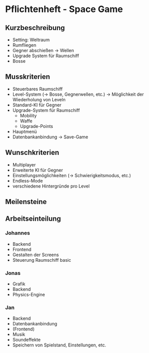 # Pflichtenheft - Space Game
## Kurzbeschreibung
- Setting: Weltraum
- Rumfliegen
- Gegner abschießen -> Wellen
- Upgrade System für Raumschiff
- Bosse
## Musskriterien
- Steuerbares Raumschiff
- Level-System (-> Bosse, Gegnerwellen, etc.)
  -> Möglichkeit der Wiederholung von Leveln
- Standard-KI für Gegner
- Upgrade-System für Raumschiff
  - Mobility
  - Waffe
  - Upgrade-Points
- Hauptmenü
- Datenbankanbindung -> Save-Game
## Wunschkriterien
- Multiplayer
- Erweiterte KI für Gegner
- Einstellungsmöglichkeiten (-> Schwierigkeitsmodus, etc.)
- Endless-Mode
- verschiedene Hintergründe pro Level
## Meilensteine
## Arbeitseinteilung
### Johannes
- Backend
- Frontend
- Gestalten der Screens
- Steuerung Raumschiff basic
### Jonas
- Grafik
- Backend
- Physics-Engine
### Jan
- Backend
- Datenbankanbindung
- (Frontend)
- Musik
- Soundeffekte
- Speichern von Spielstand, Einstellungen, etc.
